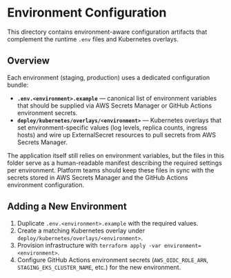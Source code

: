 # Environment Configuration

This directory contains environment-aware configuration artifacts that complement the runtime `.env` files and Kubernetes overlays.

## Overview

Each environment (staging, production) uses a dedicated configuration bundle:

- **`.env.<environment>.example`** — canonical list of environment variables that should be supplied via AWS Secrets Manager or GitHub Actions environment secrets.
- **`deploy/kubernetes/overlays/<environment>`** — Kubernetes overlays that set environment-specific values (log levels, replica counts, ingress hosts) and wire up ExternalSecret resources to pull secrets from AWS Secrets Manager.

The application itself still relies on environment variables, but the files in this folder serve as a human-readable manifest describing the required settings per environment. Platform teams should keep these files in sync with the secrets stored in AWS Secrets Manager and the GitHub Actions environment configuration.

## Adding a New Environment

1. Duplicate `.env.<environment>.example` with the required values.
2. Create a matching Kubernetes overlay under `deploy/kubernetes/overlays/<environment>`.
3. Provision infrastructure with `terraform apply -var environment=<environment>`.
4. Configure GitHub Actions environment secrets (`AWS_OIDC_ROLE_ARN`, `STAGING_EKS_CLUSTER_NAME`, etc.) for the new environment.
